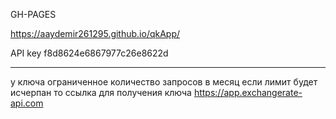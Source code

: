 GH-PAGES

https://aaydemir261295.github.io/qkApp/

API key
f8d8624e6867977c26e8622d

_______
у ключа ограниченное количество запросов в месяц 
если лимит будет исчерпан то 
ссылка для получения ключа
https://app.exchangerate-api.com